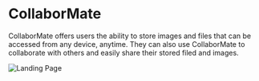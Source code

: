 CollaborMate
=================
CollaborMate offers users the ability to store images and files that can be accessed from any device, anytime. They can also use CollaborMate to collaborate with others and easily share their stored filed and images. 


![Landing Page](http://i.imgur.com/B7nzdYK.png)